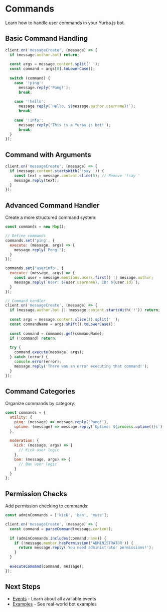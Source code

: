 # Commands

Learn how to handle user commands in your Yurba.js bot.

## Basic Command Handling

```javascript
client.on('messageCreate', (message) => {
  if (message.author.bot) return;
  
  const args = message.content.split(' ');
  const command = args[0].toLowerCase();
  
  switch (command) {
    case '!ping':
      message.reply('Pong!');
      break;
      
    case '!hello':
      message.reply(`Hello, ${message.author.username}!`);
      break;
      
    case '!info':
      message.reply('This is a Yurba.js bot!');
      break;
  }
});
```

## Command with Arguments

```javascript
client.on('messageCreate', (message) => {
  if (message.content.startsWith('!say ')) {
    const text = message.content.slice(5); // Remove '!say '
    message.reply(text);
  }
});
```

## Advanced Command Handler

Create a more structured command system:

```javascript
const commands = new Map();

// Define commands
commands.set('ping', {
  execute: (message, args) => {
    message.reply('Pong!');
  }
});

commands.set('userinfo', {
  execute: (message, args) => {
    const user = message.mentions.users.first() || message.author;
    message.reply(`User: ${user.username}, ID: ${user.id}`);
  }
});

// Command handler
client.on('messageCreate', (message) => {
  if (message.author.bot || !message.content.startsWith('!')) return;
  
  const args = message.content.slice(1).split(' ');
  const commandName = args.shift().toLowerCase();
  
  const command = commands.get(commandName);
  if (!command) return;
  
  try {
    command.execute(message, args);
  } catch (error) {
    console.error(error);
    message.reply('There was an error executing that command!');
  }
});
```

## Command Categories

Organize commands by category:

```javascript
const commands = {
  utility: {
    ping: (message) => message.reply('Pong!'),
    uptime: (message) => message.reply(`Uptime: ${process.uptime()}s`)
  },
  
  moderation: {
    kick: (message, args) => {
      // Kick user logic
    },
    ban: (message, args) => {
      // Ban user logic  
    }
  }
};
```

## Permission Checks

Add permission checking to commands:

```javascript
const adminCommands = ['kick', 'ban', 'mute'];

client.on('messageCreate', (message) => {
  const command = parseCommand(message.content);
  
  if (adminCommands.includes(command.name)) {
    if (!message.member.hasPermission('ADMINISTRATOR')) {
      return message.reply('You need administrator permissions!');
    }
  }
  
  executeCommand(command, message);
});
```

## Next Steps

- [Events](/events) - Learn about all available events
- [Examples](/examples) - See real-world bot examples